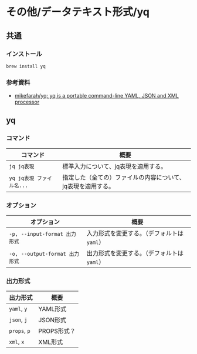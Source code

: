 # その他/データテキスト形式/yq

## 共通

### インストール

```bash
brew install yq
```

### 参考資料

- [mikefarah/yq: yq is a portable command-line YAML, JSON and XML processor](https://github.com/mikefarah/yq)

## yq

### コマンド

| コマンド                  | 概要                                                         |
| ------------------------- | ------------------------------------------------------------ |
| `jq jq表現`               | 標準入力について、jq表現を適用する。                         |
| `yq jq表現 ファイル名...` | 指定した（全ての）ファイルの内容について、jq表現を適用する。 |

### オプション

| オプション                     | 概要                                       |
| ------------------------------ | ------------------------------------------ |
| `-p, --input-format 出力形式`  | 入力形式を変更する。（デフォルトは`yaml`） |
| `-o, --output-format 出力形式` | 出力形式を変更する。（デフォルトは`yaml`） |

### 出力形式

| 出力形式     | 概要        |
| ------------ | ----------- |
| `yaml`, `y`  | YAML形式    |
| `json`, `j`  | JSON形式    |
| `props`, `p` | PROPS形式？ |
| `xml`, `x`   | XML形式     |
